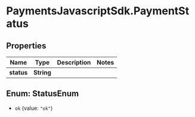 # PaymentsJavascriptSdk.PaymentStatus

## Properties
Name | Type | Description | Notes
------------ | ------------- | ------------- | -------------
**status** | **String** |  | 


<a name="StatusEnum"></a>
## Enum: StatusEnum


* `ok` (value: `"ok"`)





